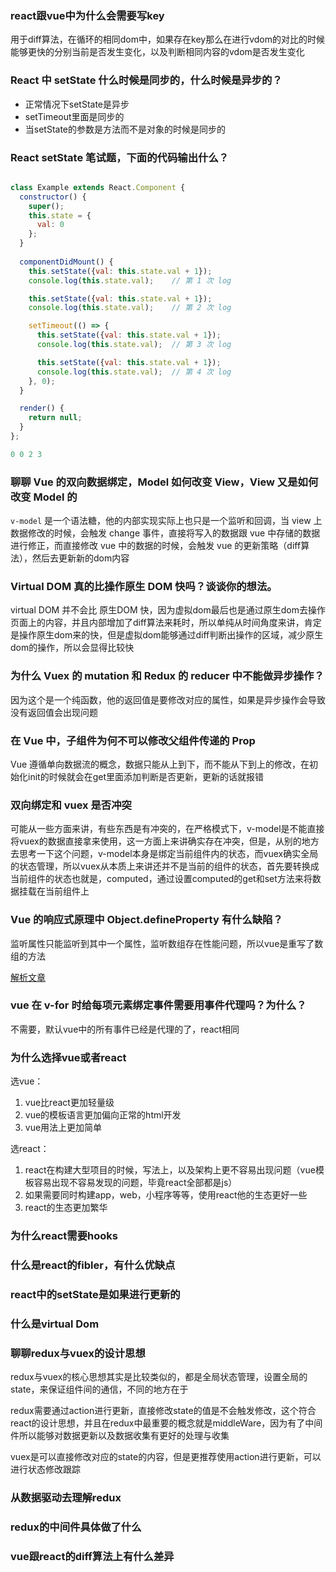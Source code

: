 ### react跟vue中为什么会需要写key

用于diff算法，在循环的相同dom中，如果存在key那么在进行vdom的对比的时候能够更快的分别当前是否发生变化，以及判断相同内容的vdom是否发生变化

### React 中 setState 什么时候是同步的，什么时候是异步的？

- 正常情况下setState是异步
- setTimeout里面是同步的
- 当setState的参数是方法而不是对象的时候是同步的

### React setState 笔试题，下面的代码输出什么？

``` javascript

class Example extends React.Component {
  constructor() {
    super();
    this.state = {
      val: 0
    };
  }
  
  componentDidMount() {
    this.setState({val: this.state.val + 1});
    console.log(this.state.val);    // 第 1 次 log

    this.setState({val: this.state.val + 1});
    console.log(this.state.val);    // 第 2 次 log

    setTimeout(() => {
      this.setState({val: this.state.val + 1});
      console.log(this.state.val);  // 第 3 次 log

      this.setState({val: this.state.val + 1});
      console.log(this.state.val);  // 第 4 次 log
    }, 0);
  }

  render() {
    return null;
  }
};

0 0 2 3

```

### 聊聊 Vue 的双向数据绑定，Model 如何改变 View，View 又是如何改变 Model 的

`v-model` 是一个语法糖，他的内部实现实际上也只是一个监听和回调，当 view 上数据修改的时候，会触发 change 事件，直接将写入的数据跟 vue 中存储的数据进行修正，而直接修改 vue 中的数据的时候，会触发 vue 的更新策略（diff算法），然后去更新新的dom内容

### Virtual DOM 真的比操作原生 DOM 快吗？谈谈你的想法。

virtual DOM 并不会比 原生DOM 快，因为虚拟dom最后也是通过原生dom去操作页面上的内容，并且内部增加了diff算法来耗时，所以单纯从时间角度来讲，肯定是操作原生dom来的快，但是虚拟dom能够通过diff判断出操作的区域，减少原生dom的操作，所以会显得比较快

### 为什么 Vuex 的 mutation 和 Redux 的 reducer 中不能做异步操作？

因为这个是一个纯函数，他的返回值是要修改对应的属性，如果是异步操作会导致没有返回值会出现问题

### 在 Vue 中，子组件为何不可以修改父组件传递的 Prop

Vue 遵循单向数据流的概念，数据只能从上到下，而不能从下到上的修改，在初始化init的时候就会在get里面添加判断是否更新，更新的话就报错

### 双向绑定和 vuex 是否冲突

可能从一些方面来讲，有些东西是有冲突的，在严格模式下，v-model是不能直接将vuex的数据直接拿来使用，这一方面上来讲确实存在冲突，但是，从别的地方去思考一下这个问题，v-model本身是绑定当前组件内的状态，而vuex确实全局的状态管理，所以vuex从本质上来讲还并不是当前的组件的状态，首先要转换成当前组件的状态也就是，computed，通过设置computed的get和set方法来将数据挂载在当前组件上

### Vue 的响应式原理中 Object.defineProperty 有什么缺陷？

监听属性只能监听到其中一个属性，监听数组存在性能问题，所以vue是重写了数组的方法

[解析文章](https://segmentfault.com/a/1190000015783546)

### vue 在 v-for 时给每项元素绑定事件需要用事件代理吗？为什么？

不需要，默认vue中的所有事件已经是代理的了，react相同

### 为什么选择vue或者react

选vue：

1. vue比react更加轻量级
2. vue的模板语言更加偏向正常的html开发
3. vue用法上更加简单

选react：

1. react在构建大型项目的时候，写法上，以及架构上更不容易出现问题（vue模板容易出现不容易发现的问题，毕竟react全部都是js）
2. 如果需要同时构建app，web，小程序等等，使用react他的生态更好一些
3. react的生态更加繁华

### 为什么react需要hooks

### 什么是react的fibler，有什么优缺点

### react中的setState是如果进行更新的

### 什么是virtual Dom

### 聊聊redux与vuex的设计思想

redux与vuex的核心思想其实是比较类似的，都是全局状态管理，设置全局的state，来保证组件间的通信，不同的地方在于

redux需要通过action进行更新，直接修改state的值是不会触发修改，这个符合react的设计思想，并且在redux中最重要的概念就是middleWare，因为有了中间件所以能够对数据更新以及数据收集有更好的处理与收集

vuex是可以直接修改对应的state的内容，但是更推荐使用action进行更新，可以进行状态修改跟踪

### 从数据驱动去理解redux

### redux的中间件具体做了什么

### vue跟react的diff算法上有什么差异
